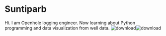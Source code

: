 # Suntiparb

Hi. I am Openhole logging engineer. Now learning about Python programming and data visualization from well data. ![download](https://github.com/sunmv/Suntiparb/assets/66705261/4f0b1e07-d231-45d0-8fe7-06ff767e8450)![download](https://github.com/sunmv/Suntiparb/assets/66705261/5296f4a2-27b9-4d5f-987e-c39b20d30df0)

